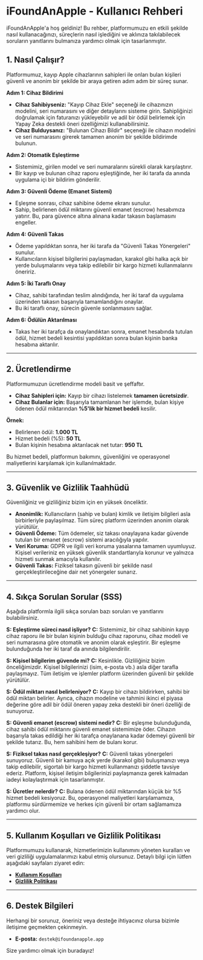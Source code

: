# iFoundAnApple - Kullanıcı Rehberi

iFoundAnApple'a hoş geldiniz! Bu rehber, platformumuzu en etkili şekilde nasıl kullanacağınızı, süreçlerin nasıl işlediğini ve aklınıza takılabilecek soruların yanıtlarını bulmanıza yardımcı olmak için tasarlanmıştır.

## 1. Nasıl Çalışır?

Platformumuz, kayıp Apple cihazlarının sahipleri ile onları bulan kişileri güvenli ve anonim bir şekilde bir araya getiren adım adım bir süreç sunar.

**Adım 1: Cihaz Bildirimi**
*   **Cihaz Sahibiyseniz:** "Kayıp Cihaz Ekle" seçeneği ile cihazınızın modelini, seri numarasını ve diğer detaylarını sisteme girin. Sahipliğinizi doğrulamak için faturanızı yükleyebilir ve adil bir ödül belirlemek için Yapay Zeka destekli öneri özelliğimizi kullanabilirsiniz.
*   **Cihaz Bulduysanız:** "Bulunan Cihazı Bildir" seçeneği ile cihazın modelini ve seri numarasını girerek tamamen anonim bir şekilde bildirimde bulunun.

**Adım 2: Otomatik Eşleştirme**
*   Sistemimiz, girilen model ve seri numaralarını sürekli olarak karşılaştırır.
*   Bir kayıp ve bulunan cihaz raporu eşleştiğinde, her iki tarafa da anında uygulama içi bir bildirim gönderilir.

**Adım 3: Güvenli Ödeme (Emanet Sistemi)**
*   Eşleşme sonrası, cihaz sahibine ödeme ekranı sunulur.
*   Sahip, belirlenen ödül miktarını güvenli emanet (escrow) hesabımıza yatırır. Bu, para güvence altına alınana kadar takasın başlamasını engeller.

**Adım 4: Güvenli Takas**
*   Ödeme yapıldıktan sonra, her iki tarafa da "Güvenli Takas Yönergeleri" sunulur.
*   Kullanıcıların kişisel bilgilerini paylaşmadan, karakol gibi halka açık bir yerde buluşmalarını veya takip edilebilir bir kargo hizmeti kullanmalarını öneririz.

**Adım 5: İki Taraflı Onay**
*   Cihaz, sahibi tarafından teslim alındığında, her iki taraf da uygulama üzerinden takasın başarıyla tamamlandığını onaylar.
*   Bu iki taraflı onay, sürecin güvenle sonlanmasını sağlar.

**Adım 6: Ödülün Aktarılması**
*   Takas her iki tarafça da onaylandıktan sonra, emanet hesabında tutulan ödül, hizmet bedeli kesintisi yapıldıktan sonra bulan kişinin banka hesabına aktarılır.

---

## 2. Ücretlendirme

Platformumuzun ücretlendirme modeli basit ve şeffaftır.

*   **Cihaz Sahipleri için:** Kayıp bir cihazı listelemek **tamamen ücretsizdir**.
*   **Cihaz Bulanlar için:** Başarıyla tamamlanan her işlemde, bulan kişiye ödenen ödül miktarından **%5'lik bir hizmet bedeli** kesilir.

**Örnek:**
*   Belirlenen ödül: **1.000 TL**
*   Hizmet bedeli (%5): **50 TL**
*   Bulan kişinin hesabına aktarılacak net tutar: **950 TL**

Bu hizmet bedeli, platformun bakımını, güvenliğini ve operasyonel maliyetlerini karşılamak için kullanılmaktadır.

---

## 3. Güvenlik ve Gizlilik Taahhüdü

Güvenliğiniz ve gizliliğiniz bizim için en yüksek önceliktir.

*   **Anonimlik:** Kullanıcıların (sahip ve bulan) kimlik ve iletişim bilgileri asla birbirleriyle paylaşılmaz. Tüm süreç platform üzerinden anonim olarak yürütülür.
*   **Güvenli Ödeme:** Tüm ödemeler, siz takası onaylayana kadar güvende tutulan bir emanet (escrow) sistemi aracılığıyla yapılır.
*   **Veri Koruma:** GDPR ve ilgili veri koruma yasalarına tamamen uyumluyuz. Kişisel verileriniz en yüksek güvenlik standartlarıyla korunur ve yalnızca hizmeti sunmak amacıyla kullanılır.
*   **Güvenli Takas:** Fiziksel takasın güvenli bir şekilde nasıl gerçekleştirileceğine dair net yönergeler sunarız.

---

## 4. Sıkça Sorulan Sorular (SSS)

Aşağıda platformla ilgili sıkça sorulan bazı soruları ve yanıtlarını bulabilirsiniz.

**S: Eşleştirme süreci nasıl işliyor?**
**C:** Sistemimiz, bir cihaz sahibinin kayıp cihaz raporu ile bir bulan kişinin bulduğu cihaz raporunu, cihaz modeli ve seri numarasına göre otomatik ve anonim olarak eşleştirir. Bir eşleşme bulunduğunda her iki taraf da anında bilgilendirilir.

**S: Kişisel bilgilerim güvende mi?**
**C:** Kesinlikle. Gizliliğiniz bizim önceliğimizdir. Kişisel bilgilerinizi (isim, e-posta vb.) asla diğer tarafla paylaşmayız. Tüm iletişim ve işlemler platform üzerinden güvenli bir şekilde yürütülür.

**S: Ödül miktarı nasıl belirleniyor?**
**C:** Kayıp bir cihazı bildirirken, sahibi bir ödül miktarı belirler. Ayrıca, cihazın modeline ve tahmini ikinci el piyasa değerine göre adil bir ödül öneren yapay zeka destekli bir öneri özelliği de sunuyoruz.

**S: Güvenli emanet (escrow) sistemi nedir?**
**C:** Bir eşleşme bulunduğunda, cihaz sahibi ödül miktarını güvenli emanet sistemimize öder. Cihazın başarıyla takas edildiği her iki tarafça onaylanana kadar ödemeyi güvenli bir şekilde tutarız. Bu, hem sahibini hem de bulanı korur.

**S: Fiziksel takas nasıl gerçekleşiyor?**
**C:** Güvenli takas yönergeleri sunuyoruz. Güvenli bir kamuya açık yerde (karakol gibi) buluşmanızı veya takip edilebilir, sigortalı bir kargo hizmeti kullanmanızı şiddetle tavsiye ederiz. Platform, kişisel iletişim bilgilerinizi paylaşmanıza gerek kalmadan iadeyi kolaylaştırmak için tasarlanmıştır.

**S: Ücretler nelerdir?**
**C:** Bulana ödenen ödül miktarından küçük bir %5 hizmet bedeli kesiyoruz. Bu, operasyonel maliyetleri karşılamamıza, platformu sürdürmemize ve herkes için güvenli bir ortam sağlamamıza yardımcı olur.

---

## 5. Kullanım Koşulları ve Gizlilik Politikası

Platformumuzu kullanarak, hizmetlerimizin kullanımını yöneten kuralları ve veri gizliliği uygulamalarımızı kabul etmiş olursunuz. Detaylı bilgi için lütfen aşağıdaki sayfaları ziyaret edin:

*   **[Kullanım Koşulları](/#/terms)**
*   **[Gizlilik Politikası](/#/privacy)**

---

## 6. Destek Bilgileri

Herhangi bir sorunuz, öneriniz veya desteğe ihtiyacınız olursa bizimle iletişime geçmekten çekinmeyin.

*   **E-posta:** `destek@ifoundanapple.app`

Size yardımcı olmak için buradayız!